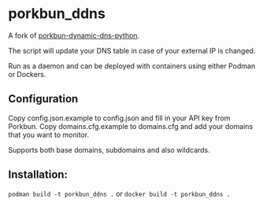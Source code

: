 # porkbun_ddns

A fork of
[porkbun-dynamic-dns-python](https://github.com/porkbundomains/porkbun-dynamic-dns-python).

The script will update your DNS table in case of your external IP is changed.

Run as a daemon and can be deployed with containers using either Podman or
Dockers.

## Configuration
Copy config.json.example to config.json and fill in your API key from Porkbun.
Copy domains.cfg.example to domains.cfg and add your domains that you want to
monitor.

Supports both base domains, subdomains and also wildcards.

## Installation: 

`podman build -t porkbun_ddns .`
or
`docker build -t porkbun_ddns .`

